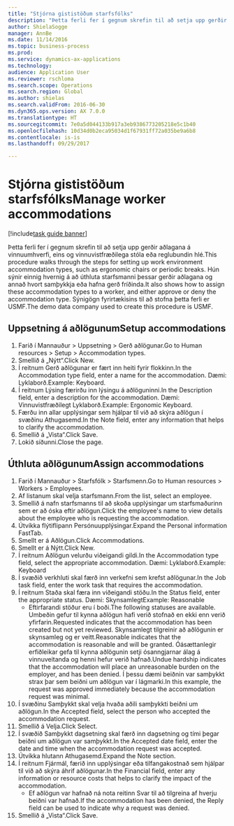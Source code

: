 ```yaml
--- 
title: "Stjórna gististöðum starfsfólks"
description: "Þetta ferli fer í gegnum skrefin til að setja upp gerðir aðlagana á vinnuumhverfi, eins og vinnuvistfræðilega stóla eða reglubundin hlé."
author: ShielaSogge
manager: AnnBe
ms.date: 11/14/2016
ms.topic: business-process
ms.prod: 
ms.service: dynamics-ax-applications
ms.technology: 
audience: Application User
ms.reviewer: rschloma
ms.search.scope: Operations
ms.search.region: Global
ms.author: shielas
ms.search.validFrom: 2016-06-30
ms.dyn365.ops.version: AX 7.0.0
ms.translationtype: HT
ms.sourcegitcommit: 7e0a5d044133b917a3eb9386773205218e5c1b40
ms.openlocfilehash: 10d34d0b2eca95034d1f67931ff72a035be9a6b8
ms.contentlocale: is-is
ms.lasthandoff: 09/29/2017

---
```

# <a name="manage-worker-accommodations"></a><span data-ttu-id="56db6-103">Stjórna gististöðum starfsfólks</span><span class="sxs-lookup"><span data-stu-id="56db6-103">Manage worker accommodations</span></span>

[!include[task guide banner](../../../includes/task-guide-banner.md)]

<span data-ttu-id="56db6-104">Þetta ferli fer í gegnum skrefin til að setja upp gerðir aðlagana á vinnuumhverfi, eins og vinnuvistfræðilega stóla eða reglubundin hlé.</span><span class="sxs-lookup"><span data-stu-id="56db6-104">This procedure walks through the steps for setting up work environment accommodation types, such as ergonomic chairs or periodic breaks.</span></span> <span data-ttu-id="56db6-105">Hún sýnir einnig hvernig á að úthluta starfsmanni þessar gerðir aðlagana og annað hvort samþykkja eða hafna gerð fríðinda.</span><span class="sxs-lookup"><span data-stu-id="56db6-105">It also shows how to assign these accommodation types to a worker, and either approve or deny the accommodation type.</span></span> <span data-ttu-id="56db6-106">Sýnigögn fyrirtækisins til að stofna þetta ferli er USMF.</span><span class="sxs-lookup"><span data-stu-id="56db6-106">The demo data company used to create this procedure is USMF.</span></span>


## <a name="setup-accommodations"></a><span data-ttu-id="56db6-107">Uppsetning á aðlögunum</span><span class="sxs-lookup"><span data-stu-id="56db6-107">Setup accommodations</span></span>
1. <span data-ttu-id="56db6-108">Farið í Mannauður > Uppsetning > Gerð aðlögunar.</span><span class="sxs-lookup"><span data-stu-id="56db6-108">Go to Human resources > Setup > Accommodation types.</span></span>
2. <span data-ttu-id="56db6-109">Smellið á „Nýtt“.</span><span class="sxs-lookup"><span data-stu-id="56db6-109">Click New.</span></span>
3. <span data-ttu-id="56db6-110">Í reitnum Gerð aðlögunar er fært inn heiti fyrir flokkinn.</span><span class="sxs-lookup"><span data-stu-id="56db6-110">In the Accommodation type field, enter a name for the accommodation.</span></span> <span data-ttu-id="56db6-111">Dæmi: Lyklaborð.</span><span class="sxs-lookup"><span data-stu-id="56db6-111">Example: Keyboard.</span></span>
4. <span data-ttu-id="56db6-112">Í reitnum Lýsing færirðu inn lýsingu á aðlöguninni.</span><span class="sxs-lookup"><span data-stu-id="56db6-112">In the Description field, enter a description for the accommodation.</span></span> <span data-ttu-id="56db6-113">Dæmi: Vinnuvistfræðilegt Lyklaborð.</span><span class="sxs-lookup"><span data-stu-id="56db6-113">Example: Ergonomic Keyboard.</span></span>
5. <span data-ttu-id="56db6-114">Færðu inn allar upplýsingar sem hjálpar til við að skýra aðlögun í svæðinu Athugasemd.</span><span class="sxs-lookup"><span data-stu-id="56db6-114">In the Note field, enter any information that helps to clarify the accommodation.</span></span>
6. <span data-ttu-id="56db6-115">Smellið á „Vista“.</span><span class="sxs-lookup"><span data-stu-id="56db6-115">Click Save.</span></span>
7. <span data-ttu-id="56db6-116">Lokið síðunni.</span><span class="sxs-lookup"><span data-stu-id="56db6-116">Close the page.</span></span>

## <a name="assign-accommodations"></a><span data-ttu-id="56db6-117">Úthluta aðlögunum</span><span class="sxs-lookup"><span data-stu-id="56db6-117">Assign accommodations</span></span>
1. <span data-ttu-id="56db6-118">Farið í Mannauður > Starfsfólk > Starfsmenn.</span><span class="sxs-lookup"><span data-stu-id="56db6-118">Go to Human resources > Workers > Employees.</span></span>
2. <span data-ttu-id="56db6-119">Af listanum skal velja starfsmann.</span><span class="sxs-lookup"><span data-stu-id="56db6-119">From the list, select an employee.</span></span>
3. <span data-ttu-id="56db6-120">Smellið á nafn starfsmanns til að skoða upplýsingar um starfsmaðurinn sem er að óska eftir aðlögun.</span><span class="sxs-lookup"><span data-stu-id="56db6-120">Click the employee's name to view details about the employee who is requesting the accommodation.</span></span>
4. <span data-ttu-id="56db6-121">Útvíkka flýtiflipann Persónuupplýsingar.</span><span class="sxs-lookup"><span data-stu-id="56db6-121">Expand the Personal information FastTab.</span></span>
5. <span data-ttu-id="56db6-122">Smellt er á Aðlögun.</span><span class="sxs-lookup"><span data-stu-id="56db6-122">Click Accommodations.</span></span>
6. <span data-ttu-id="56db6-123">Smellt er á Nýtt.</span><span class="sxs-lookup"><span data-stu-id="56db6-123">Click New.</span></span>
7. <span data-ttu-id="56db6-124">Í reitnum Aðlögun velurðu viðeigandi gildi.</span><span class="sxs-lookup"><span data-stu-id="56db6-124">In the Accommodation type field, select the appropriate accommodation.</span></span> <span data-ttu-id="56db6-125">Dæmi: Lyklaborð.</span><span class="sxs-lookup"><span data-stu-id="56db6-125">Example: Keyboard</span></span>
8. <span data-ttu-id="56db6-126">Í svæðið verkhluti skal færð inn verkefni sem krefst aðlögunar.</span><span class="sxs-lookup"><span data-stu-id="56db6-126">In the Job task field, enter the work task that requires the accommodation.</span></span>
9. <span data-ttu-id="56db6-127">Í reitnum Staða skal færa inn viðeigandi stöðu.</span><span class="sxs-lookup"><span data-stu-id="56db6-127">In the Status field, enter the appropriate status.</span></span> <span data-ttu-id="56db6-128">Dæmi: Skynsamlegt</span><span class="sxs-lookup"><span data-stu-id="56db6-128">Example: Reasonable</span></span>
    * <span data-ttu-id="56db6-129">Eftirfarandi stöður eru í boði.</span><span class="sxs-lookup"><span data-stu-id="56db6-129">The following statuses are available.</span></span> <span data-ttu-id="56db6-130">Umbeðin gefur til kynna aðlögun hafi verið stofnað en ekki enn verið yfirfarin.</span><span class="sxs-lookup"><span data-stu-id="56db6-130">Requested indicates that the accommodation has been created but not yet reviewed.</span></span> <span data-ttu-id="56db6-131">Skynsamlegt tilgreinir að aðlögunin er skynsamleg og er veitt.</span><span class="sxs-lookup"><span data-stu-id="56db6-131">Reasonable indicates that the accommodation is reasonable and will be granted.</span></span> <span data-ttu-id="56db6-132">Óásættanlegir erfiðleikar gefa til kynna aðlögunin setji ósanngjarnar álag á vinnuveitanda og henni hefur verið hafnað.</span><span class="sxs-lookup"><span data-stu-id="56db6-132">Undue hardship indicates that the accommodation will place an unreasonable burden on the employer, and has been denied.</span></span> <span data-ttu-id="56db6-133">Í þessu dæmi beiðnin var samþykkt strax þar sem beiðni um aðlögun var í lágmarki.</span><span class="sxs-lookup"><span data-stu-id="56db6-133">In this example, the request was approved immediately because the accommodation request was minimal.</span></span>  
10. <span data-ttu-id="56db6-134">Í svæðinu Samþykkt skal velja hvaða aðili samþykkti beiðni um aðlögun.</span><span class="sxs-lookup"><span data-stu-id="56db6-134">In the Accepted field, select the person who accepted the accommodation request.</span></span>
11. <span data-ttu-id="56db6-135">Smellið á Velja.</span><span class="sxs-lookup"><span data-stu-id="56db6-135">Click Select.</span></span>
12. <span data-ttu-id="56db6-136">Í svæðið Samþykkt dagsetning skal færð inn dagsetning og tími þegar beiðni um aðlögun var samþykkt.</span><span class="sxs-lookup"><span data-stu-id="56db6-136">In the Accepted date field, enter the date and time when the accommodation request was accepted.</span></span>
13. <span data-ttu-id="56db6-137">Útvíkka hlutann Athugasemd.</span><span class="sxs-lookup"><span data-stu-id="56db6-137">Expand the Note section.</span></span>
14. <span data-ttu-id="56db6-138">Í reitnum Fjármál, færið inn upplýsingar eða tilfangakostnað sem hjálpar til við að skýra áhrif aðlögunar.</span><span class="sxs-lookup"><span data-stu-id="56db6-138">In the Financial field, enter any information or resource costs that helps to clarify the impact of the accommodation.</span></span>
    * <span data-ttu-id="56db6-139">Ef aðlögun var hafnað ná nota reitinn Svar til að tilgreina af hverju beiðni var hafnað.</span><span class="sxs-lookup"><span data-stu-id="56db6-139">If the accommodation has been denied, the Reply field can be used to indicate why a request was denied.</span></span>  
15. <span data-ttu-id="56db6-140">Smellið á „Vista“.</span><span class="sxs-lookup"><span data-stu-id="56db6-140">Click Save.</span></span>


